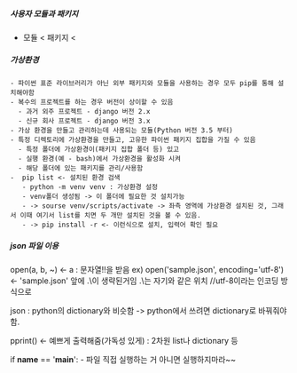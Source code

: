 ##### 사용자 모듈과 패키지
- 모듈 < 패키지 < 

##### 가상환경
    - 파이썬 표준 라이브러리가 아닌 외부 패키지와 모듈을 사용하는 경우 모두 pip를 통해 설치해야함
    - 복수의 프로젝트를 하는 경우 버전이 상이할 수 있음
      - 과거 외주 프로젝트 - django 버전 2.x
      - 신규 회사 프로젝트 - django 버전 3.x
    - 가상 환경을 만들고 관리하는데 사용되는 모듈(Python 버전 3.5 부터)
    - 특정 디렉토리에 가상환경을 만들고, 고유한 파이썬 패키지 집합을 가질 수 있음
      - 특정 폴더에 가상환경이(패키지 집합 폴더 등) 있고
      - 실행 환경(예 - bash)에서 가상환경을 활성화 시켜
      - 해당 폴더에 있는 패키지를 관리/사용함
    -  pip list <- 설치된 환경 검색
       - python -m venv venv : 가상환경 설정
       - venv폴더 생성됨 -> 이 폴더에 필요한 것 설치가능
       - -> sourse venv/scripts/activate -> 좌측 영역에 가상환경 설치된 것, 그래서 이때 여기서 list를 치면 두 개만 설치된 것을 볼 수 있음.
       - -> pip install -r <- 이런식으로 설치, 입력어 확인 필요

##### json 파일 이용
open(a, b, ~) <- a : 문자열!!을 받음
ex) open('sample.json', encoding='utf-8') <- 'sample.json' 앞에 .\이 생략된거임 .\는 자기와 같은 위치  //utf-8이라는 인코딩 방식으로

 json : python의 dictionary와 비슷함 -> python에서 쓰려면 dictionary로 바꿔줘야함.

pprint() <- 예쁘게 출력해줌(가독성 있게) : 2차원 list나 dictionary 등

if __name__ == '__main__': - 파일 직접 실행하는 거 아니면 실행하지마라~~
